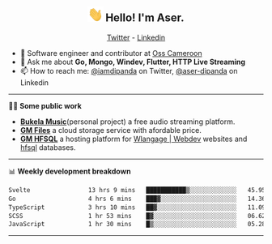 <h2 align="center"> <img src="https://github.com/gabriel-TheCode/gabriel-TheCode/blob/master/gifs/Hi.gif" width="30px"> Hello! I'm Aser.</h2>
<p align="center">
  <a href="https://twitter.com/iamdipanda">Twitter</a> - 
  <a href="https://www.linkedin.com/in/aser-dipanda/">Linkedin</a>
</p>


- 🔭 Software engineer and contributor at [Oss Cameroon](https://github.com/osscameroon)
- 💬 Ask me about **Go, Mongo, Windev, Flutter, HTTP Live Streaming**
- 📫 How to reach me: [@iamdipanda](https://twitter.com/iamdipanda) on Twitter, [@aser-dipanda](https://www.linkedin.com/in/aser-dipanda/) on Linkedin

-------

👨‍💻 **Some public work**

- **[Bukela Music](https://music.bukela.co)**(personal project) a free audio streaming platform. 
- **[GM Files](https://gamesmania.io)** a cloud storage service with afordable price.
- **[GM HFSQL](https://gamesmania.io)** a hosting platform for [Wlangage | Webdev](https://pcsoft.fr/webdev/index.html) websites and [hfsql](https://pcsoft.fr/accueilpub/hfsql.htm) databases.
-------

📊 **Weekly development breakdown**

<!--START_SECTION:waka-->

```txt
Svelte                13 hrs 9 mins   ███████████▒░░░░░░░░░░░░░   45.95 %
Go                    4 hrs 6 mins    ███▓░░░░░░░░░░░░░░░░░░░░░   14.36 %
TypeScript            3 hrs 10 mins   ██▓░░░░░░░░░░░░░░░░░░░░░░   11.09 %
SCSS                  1 hr 53 mins    █▓░░░░░░░░░░░░░░░░░░░░░░░   06.62 %
JavaScript            1 hr 30 mins    █▒░░░░░░░░░░░░░░░░░░░░░░░   05.28 %
```

<!--END_SECTION:waka-->

-------
